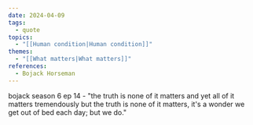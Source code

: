```yaml
---
date: 2024-04-09
tags:
  - quote
topics:
  - "[[Human condition|Human condition]]"
themes:
  - "[[What matters|What matters]]"
references:
  - Bojack Horseman
---
```


bojack season 6 ep 14 - "the truth is none of it matters and yet all of it matters tremendously but the truth is none of it matters, it's a wonder we get out of bed each day; but we do."